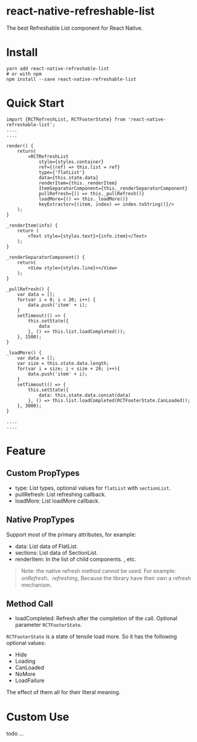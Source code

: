 # react-native-refreshable-list
The best Refreshable List  component for React Native.

# Install

```
yarn add react-native-refreshable-list
# or with npm
npm install --save react-native-refreshable-list
```

# Quick Start

```
import {RCTRefreshList, RCTFooterState} from 'react-native-refreshable-list';
....
....

render() {
    return(
        <RCTRefreshList
            style={styles.container}
            ref={(ref) => this.list = ref}
            type={'flatList'}
            data={this.state.data}
            renderItem={this._renderItem}
            ItemSeparatorComponent={this._renderSeparatorComponent}
            pullRefresh={() => this._pullRefresh()}
            loadMore={() => this._loadMore()}
            keyExtractor={(item, index) => index.toString()}/>
    );
}

_renderItem(info) {
    return (
        <Text style={styles.text}>{info.item}</Text>
    );
}

_renderSeparatorComponent() {
    return(
        <View style={styles.line}></View>
    );
}

_pullRefresh() {
    var data = [];
    for(var i = 0; i < 20; i++) {
        data.push('item' + i);
    }
    setTimeout(() => {
        this.setState({
            data
        }, () => this.list.loadCompleted());
    }, 1500);
}

_loadMore() {
    var data = [];
    var size = this.state.data.length;
    for(var i = size; i < size + 20; i++){
        data.push('item' + i);
    }
    setTimeout(() => {
        this.setState({
            data: this.state.data.concat(data)
        }, () => this.list.loadCompleted(RCTFooterState.CanLoaded));
    }, 3000);
}

....
....
```

# Feature

## Custom PropTypes

* type: List types, optional values for `flatList` with `sectionList`.
* pullRefresh: List refreshing callback.
* loadMore: List loadMore callback.

## Native PropTypes

Support most of the primary attributes, for example:

* data: List data of FlatList.
* sections: List data of SectionList.
* renderItem: In the list of child components.
, etc.

> Note: the native refresh method cannot be used. For example: *onRefresh*、*refreshing*, Because the library have their own a refresh mechanism.

## Method Call

* loadCompleted: Refresh after the completion of the call. Optional parameter `RCTFooterState`.

`RCTFooterState` is a state of tensile load more. So it has the following optional values:

* Hide
* Loading
* CanLoaded
* NoMore
* LoadFailure

The effect of them all for their literal meaning.

# Custom Use

todo ...
